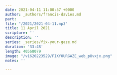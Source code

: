 ```yaml
---
date: 2021-04-11 11:00:57 +0000
author: _authors/francis-davies.md
part: 
file: "/2021/2021-04-11.mp3"
title: 11 April 2021
scripture: ''
description: ''
series: _series/fix-your-gaze.md
duration: '33:48'
length: 40568079
image: "/v1620223529/FIXYOURGAZE_web_p8vxjx.png"
notes: ''

---
```

